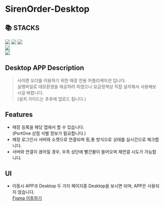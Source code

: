 <div>
    <h1>SirenOrder-Desktop</h1>
</div>  

<h2>📚 STACKS</h2>
<div>
  <img src="https://img.shields.io/badge/typescript-3178C6?style=for-the-badge&logo=typescript&logoColor=white"> <img src="https://img.shields.io/badge/react-61DAFB?style=for-the-badge&logo=react&logoColor=white"> <img src="https://img.shields.io/badge/electron-47848F?style=for-the-badge&logo=electron&logoColor=white">
</div>  
<div>  
    <img src="https://img.shields.io/badge/githubactions-2088FF?style=for-the-badge&logo=githubactions&logoColor=white">
</div>   
<div>  
  <img src="https://img.shields.io/badge/socket.io-010101?style=for-the-badge&logo=socket.io&logoColor=white">
</div>  

## Desktop APP Description  
> 사이렌 오더를 이용하기 위한 매장 전용 어플리케이션 입니다.  
실행파일로 데모환경을 제공하려 하였으나 요금정책상 직접 설치해서 사용해보시길 바랍니다.  
(설치 가이드는 추후에 업로드 됩니다.)  

## Features  
+ 매장 등록을 해당 앱에서 할 수 있습니다.  
(PortOne 상점 식별 정보가 필요합니다.)  
+ 매장 로그인시 서버와 소켓으로 연결되며 핑,퐁 방식으로 상태를 실시간으로 체크합니다.  
+ 서버와 연결이 끊어질 경우, 우측 상단에 빨간불이 들어오며 재연결 시도가 가능합니다.  

## UI  
+ 이동시 APP과 Desktop 두 가지 페이지중 Desktop을 보시면 되며, APP은 사용되지 않습니다.  
[Figma 이동하기](https://www.figma.com/file/82xrYqDhUQrqhud9cniMYZ/SIrenOrder?type=design&node-id=2-2&mode=design&t=4W5A3BMYEwrVUwoS-0)  